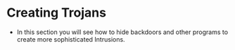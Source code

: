 # Creating Trojans

* In this section you will see how to hide backdoors and other programs to create more sophisticated Intrusions.
